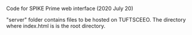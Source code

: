 Code for SPIKE Prime web interface
(2020 July 20)

"server" folder contains files to be hosted on TUFTSCEEO. The directory where index.html is is the root directory.
